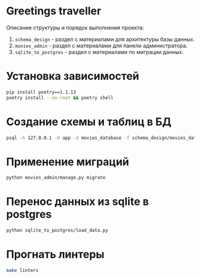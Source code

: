 # Greetings traveller

Описание структуры и порядок выполнения проекта:
1. `schema_design` - раздел c материалами для архитектуры базы данных.
2. `movies_admin` - раздел с материалами для панели администратора.
3. `sqlite_to_postgres` - раздел с материалами по миграции данных.

# Установка зависимостей
```bash
pip install poetry==1.1.13
poetry install --no-root && poetry shell
```

# Создание схемы и таблиц в БД
```bash
psql -h 127.0.0.1 -U app -d movies_database -f schema_design/movies_database.ddl
```

# Применение миграций
```bash
python movies_admin/manage.py migrate
```

# Перенос данных из sqlite в postgres
```bash
python sqlite_to_postgres/load_data.py
```

# Прогнать линтеры
```bash
make linters
```
